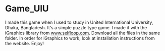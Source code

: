 # Game_UIU

I made this game when I used to study in United International University, Dhaka, Bangladesh.
It's a simple puzzle type game. I made it with the iGraphics library from www.selfloop.com.
Download all the files in the same folder. In order for iGraphics to work, look at installation instructions from the website.
Enjoy!
